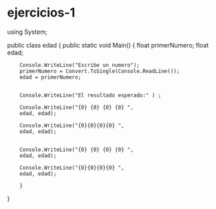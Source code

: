 # ejercicios-1
using System;
 
public class edad
{
    public static void Main()
    {
        float primerNumero;
		float edad;

		
 
        Console.WriteLine("Escribe un numero");
        primerNumero = Convert.ToSingle(Console.ReadLine());
        edad = primerNumero;  
		
 
        Console.WriteLine("El resultado esperado:" ) ; 
       
		Console.WriteLine("{0} {0} {0} {0} ", 
		edad, edad);
		
		Console.WriteLine("{0}{0}{0}{0} ", 
		edad, edad);
			
       
		Console.WriteLine("{0} {0} {0} {0} ", 
		edad, edad);
		
		Console.WriteLine("{0}{0}{0}{0} ", 
		edad, edad);

		}
}
